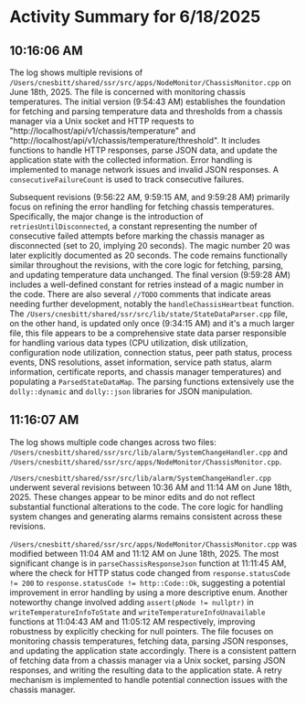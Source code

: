 # Activity Summary for 6/18/2025

## 10:16:06 AM
The log shows multiple revisions of `/Users/cnesbitt/shared/ssr/src/apps/NodeMonitor/ChassisMonitor.cpp` on June 18th, 2025.  The file is concerned with monitoring chassis temperatures.  The initial version (9:54:43 AM) establishes the foundation for fetching and parsing temperature data and thresholds from a chassis manager via a Unix socket and HTTP requests to "http://localhost/api/v1/chassis/temperature" and "http://localhost/api/v1/chassis/temperature/threshold". It includes functions to handle HTTP responses, parse JSON data, and update the application state with the collected information.  Error handling is implemented to manage network issues and invalid JSON responses. A `consecutiveFailureCount` is used to track consecutive failures.

Subsequent revisions (9:56:22 AM, 9:59:15 AM, and 9:59:28 AM) primarily focus on refining the error handling for fetching chassis temperatures.  Specifically, the major change is the introduction of `retriesUntilDisconnected`, a constant representing the number of consecutive failed attempts before marking the chassis manager as disconnected (set to 20, implying 20 seconds).  The magic number 20 was later explicitly documented as 20 seconds.  The code remains functionally similar throughout the revisions, with the core logic for fetching, parsing, and updating temperature data unchanged.  The final version (9:59:28 AM) includes a well-defined constant for retries instead of a magic number in the code.  There are also several `//TODO` comments that indicate areas needing further development, notably the `handleChassisHeartbeat` function. The `/Users/cnesbitt/shared/ssr/src/lib/state/StateDataParser.cpp` file, on the other hand, is updated only once (9:34:15 AM) and it's a much larger file, this file appears to be a comprehensive state data parser responsible for handling various data types (CPU utilization, disk utilization, configuration node utilization, connection status, peer path status, process events, DNS resolutions, asset information, service path status, alarm information, certificate reports, and chassis manager temperatures) and populating a `ParsedStateDataMap`.  The parsing functions extensively use the `dolly::dynamic` and `dolly::json` libraries for JSON manipulation.


## 11:16:07 AM
The log shows multiple code changes across two files: `/Users/cnesbitt/shared/ssr/src/lib/alarm/SystemChangeHandler.cpp` and `/Users/cnesbitt/shared/ssr/src/apps/NodeMonitor/ChassisMonitor.cpp`.

`/Users/cnesbitt/shared/ssr/src/lib/alarm/SystemChangeHandler.cpp` underwent several revisions between 10:36 AM and 11:14 AM on June 18th, 2025.  These changes appear to be minor edits and do not reflect substantial functional alterations to the code.  The core logic for handling system changes and generating alarms remains consistent across these revisions.

`/Users/cnesbitt/shared/ssr/src/apps/NodeMonitor/ChassisMonitor.cpp` was modified between 11:04 AM and 11:12 AM on June 18th, 2025. The most significant change is in `parseChassisResponseJson` function at 11:11:45 AM, where the check for HTTP status code changed from `response.statusCode != 200` to `response.statusCode != http::Code::Ok`, suggesting a potential improvement in error handling by using a more descriptive enum. Another noteworthy change involved adding `assert(pNode != nullptr)` in  `writeTemperatureInfoToState` and `writeTemperatureInfoUnavailable` functions at 11:04:43 AM and 11:05:12 AM respectively, improving robustness by explicitly checking for null pointers.  The file focuses on monitoring chassis temperatures, fetching data, parsing JSON responses, and updating the application state accordingly.  There is a consistent pattern of fetching data from a chassis manager via a Unix socket, parsing JSON responses, and writing the resulting data to the application state.  A retry mechanism is implemented to handle potential connection issues with the chassis manager.
